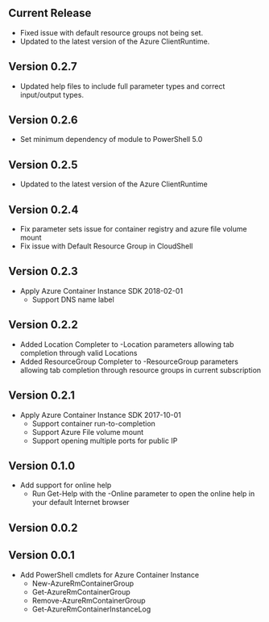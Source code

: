 <!--
    Please leave this section at the top of the change log.

    Changes for the current release should go under the section titled "Current Release", and should adhere to the following format:

    ## Current Release
    * Overview of change #1
        - Additional information about change #1
    * Overview of change #2
        - Additional information about change #2
        - Additional information about change #2
    * Overview of change #3
    * Overview of change #4
        - Additional information about change #4

    ## YYYY.MM.DD - Version X.Y.Z (Previous Release)
    * Overview of change #1
        - Additional information about change #1
-->
## Current Release
* Fixed issue with default resource groups not being set.
* Updated to the latest version of the Azure ClientRuntime.

## Version 0.2.7
* Updated help files to include full parameter types and correct input/output types.

## Version 0.2.6
* Set minimum dependency of module to PowerShell 5.0

## Version 0.2.5
* Updated to the latest version of the Azure ClientRuntime

## Version 0.2.4
* Fix parameter sets issue for container registry and azure file volume mount
* Fix issue with Default Resource Group in CloudShell

## Version 0.2.3
* Apply Azure Container Instance SDK 2018-02-01
    - Support DNS name label

## Version 0.2.2
* Added Location Completer to -Location parameters allowing tab completion through valid Locations
* Added ResourceGroup Completer to -ResourceGroup parameters allowing tab completion through resource groups in current subscription

## Version 0.2.1
* Apply Azure Container Instance SDK 2017-10-01
    - Support container run-to-completion
    - Support Azure File volume mount
    - Support opening multiple ports for public IP

## Version 0.1.0
* Add support for online help
    - Run Get-Help with the -Online parameter to open the online help in your default Internet browser

## Version 0.0.2

## Version 0.0.1
* Add PowerShell cmdlets for Azure Container Instance
    - New-AzureRmContainerGroup
    - Get-AzureRmContainerGroup
    - Remove-AzureRmContainerGroup
    - Get-AzureRmContainerInstanceLog

